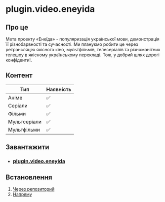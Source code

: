 # plugin.video.eneyida <Badge type="info" text="1.2.0" />

## Про це

Мета проекту «Енеїда» - популяризація української мови, демонстрація її різнобарвності та сучасності. Ми плануємо робити це через ретрансляцію якісного кіно, мультфільмів, телесеріалів та різноманітних телешоу в якісному українському перекладі. Тож, у добрий шлях дорогі конфіденти!.

## Контент

| Тип          | Наявність |
| ------------ | ----------|
| Аніме        | ✅        |
| Серіали      | ✅        |
| Фільми       | ✅        |
| Мультсеріали | ✅        |
| Мультфільми  | ✅        |

## Завантажити

- ### [plugin.video.eneyida](/zips/plugin.video.eneyida/plugin.video.eneyida-1.2.0.zip) <Badge type="info" text="1.2.0" />

## Встановлення

1. [Через репозиторий](/install/repo)
1. [Напряму](/install/addon)